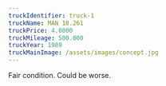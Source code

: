 ```yaml
---
truckIdentifier: truck-1
truckName: MAN 18.261
truckPrice: 4.0000
truckMileage: 500.000
truckYear: 1989
truckMainImage: /assets/images/concept.jpg
---
```

Fair condition. Could be worse.